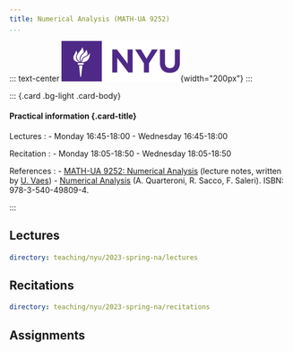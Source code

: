 ```yaml
---
title: Numerical Analysis (MATH-UA 9252)
...
```


::: text-center
![](/static/nyu_logo.svg){width="200px"}
:::

::: {.card .bg-light .card-body}

#### Practical information {.card-title}

Lectures
:   - Monday 16:45-18:00
    - Wednesday 16:45-18:00

Recitation
:   - Monday 18:05-18:50
    - Wednesday 18:05-18:50

References
:   - [MATH-UA 9252: Numerical Analysis](https://urbain.vaes.uk/static/teaching/numerical_analysis_fall/build/main.pdf)
      (lecture notes, written by [U. Vaes](https://urbain.vaes.uk))
    - [Numerical Analysis](https://link.springer.com/book/10.1007/b98885)
      (A. Quarteroni, R. Sacco, F. Saleri).
      ISBN: 978-3-540-49809-4.

:::

Lectures
--------

~~~ {.yaml .widget name="explorer"}
directory: teaching/nyu/2023-spring-na/lectures
~~~

Recitations
-----------

~~~ {.yaml .widget name="explorer"}
directory: teaching/nyu/2023-spring-na/recitations
~~~

Assignments
-----------
